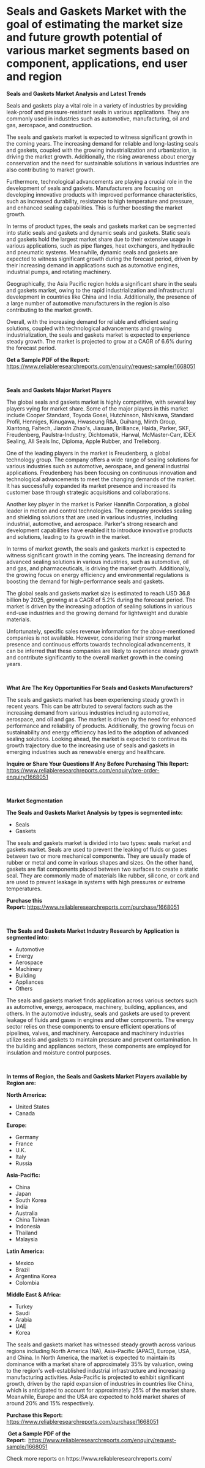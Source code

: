 <p><h1>Seals and Gaskets Market with the goal of estimating the market size and future growth potential of various market segments based on component, applications, end user and region</h1></p><p><strong>Seals and Gaskets Market Analysis and Latest Trends</strong></p>
<p><p>Seals and gaskets play a vital role in a variety of industries by providing leak-proof and pressure-resistant seals in various applications. They are commonly used in industries such as automotive, manufacturing, oil and gas, aerospace, and construction.</p><p>The seals and gaskets market is expected to witness significant growth in the coming years. The increasing demand for reliable and long-lasting seals and gaskets, coupled with the growing industrialization and urbanization, is driving the market growth. Additionally, the rising awareness about energy conservation and the need for sustainable solutions in various industries are also contributing to market growth.</p><p>Furthermore, technological advancements are playing a crucial role in the development of seals and gaskets. Manufacturers are focusing on developing innovative products with improved performance characteristics, such as increased durability, resistance to high temperature and pressure, and enhanced sealing capabilities. This is further boosting the market growth.</p><p>In terms of product types, the seals and gaskets market can be segmented into static seals and gaskets and dynamic seals and gaskets. Static seals and gaskets hold the largest market share due to their extensive usage in various applications, such as pipe flanges, heat exchangers, and hydraulic and pneumatic systems. Meanwhile, dynamic seals and gaskets are expected to witness significant growth during the forecast period, driven by their increasing demand in applications such as automotive engines, industrial pumps, and rotating machinery.</p><p>Geographically, the Asia Pacific region holds a significant share in the seals and gaskets market, owing to the rapid industrialization and infrastructural development in countries like China and India. Additionally, the presence of a large number of automotive manufacturers in the region is also contributing to the market growth.</p><p>Overall, with the increasing demand for reliable and efficient sealing solutions, coupled with technological advancements and growing industrialization, the seals and gaskets market is expected to experience steady growth. The market is projected to grow at a CAGR of 6.6% during the forecast period.</p></p>
<p><strong>Get a Sample PDF of the Report:&nbsp;</strong> <a href="https://www.reliableresearchreports.com/enquiry/request-sample/1668051">https://www.reliableresearchreports.com/enquiry/request-sample/1668051</a></p>
<p>&nbsp;</p>
<p><strong>Seals and Gaskets Major Market Players</strong></p>
<p><p>The global seals and gaskets market is highly competitive, with several key players vying for market share. Some of the major players in this market include Cooper Standard, Toyoda Gosei, Hutchinson, Nishikawa, Standard Profil, Henniges, Kinugawa, Hwaseung R&A, Guihang, Minth Group, Xiantong, Faltech, Jianxin Zhao's, Jiaxuan, Brilliance, Haida, Parker, SKF, Freudenberg, Paulstra-Industry, Dichtomatik, Harwal, McMaster-Carr, IDEX Sealing, All Seals Inc, Diploma, Apple Rubber, and Trelleborg.</p><p>One of the leading players in the market is Freudenberg, a global technology group. The company offers a wide range of sealing solutions for various industries such as automotive, aerospace, and general industrial applications. Freudenberg has been focusing on continuous innovation and technological advancements to meet the changing demands of the market. It has successfully expanded its market presence and increased its customer base through strategic acquisitions and collaborations.</p><p>Another key player in the market is Parker Hannifin Corporation, a global leader in motion and control technologies. The company provides sealing and shielding solutions that are used in various industries, including industrial, automotive, and aerospace. Parker's strong research and development capabilities have enabled it to introduce innovative products and solutions, leading to its growth in the market.</p><p>In terms of market growth, the seals and gaskets market is expected to witness significant growth in the coming years. The increasing demand for advanced sealing solutions in various industries, such as automotive, oil and gas, and pharmaceuticals, is driving the market growth. Additionally, the growing focus on energy efficiency and environmental regulations is boosting the demand for high-performance seals and gaskets.</p><p>The global seals and gaskets market size is estimated to reach USD 36.8 billion by 2025, growing at a CAGR of 5.2% during the forecast period. The market is driven by the increasing adoption of sealing solutions in various end-use industries and the growing demand for lightweight and durable materials.</p><p>Unfortunately, specific sales revenue information for the above-mentioned companies is not available. However, considering their strong market presence and continuous efforts towards technological advancements, it can be inferred that these companies are likely to experience steady growth and contribute significantly to the overall market growth in the coming years.</p></p>
<p>&nbsp;</p>
<p><strong>What Are The Key Opportunities For Seals and Gaskets Manufacturers?</strong></p>
<p><p>The seals and gaskets market has been experiencing steady growth in recent years. This can be attributed to several factors such as the increasing demand from various industries including automotive, aerospace, and oil and gas. The market is driven by the need for enhanced performance and reliability of products. Additionally, the growing focus on sustainability and energy efficiency has led to the adoption of advanced sealing solutions. Looking ahead, the market is expected to continue its growth trajectory due to the increasing use of seals and gaskets in emerging industries such as renewable energy and healthcare.</p></p>
<p><strong>Inquire or Share Your Questions If Any Before Purchasing This Report:</strong> <a href="https://www.reliableresearchreports.com/enquiry/pre-order-enquiry/1668051">https://www.reliableresearchreports.com/enquiry/pre-order-enquiry/1668051</a></p>
<p>&nbsp;</p>
<p><strong>Market Segmentation</strong></p>
<p><strong>The Seals and Gaskets Market Analysis by types is segmented into:</strong></p>
<p><ul><li>Seals</li><li>Gaskets</li></ul></p>
<p><p>The seals and gaskets market is divided into two types: seals market and gaskets market. Seals are used to prevent the leaking of fluids or gases between two or more mechanical components. They are usually made of rubber or metal and come in various shapes and sizes. On the other hand, gaskets are flat components placed between two surfaces to create a static seal. They are commonly made of materials like rubber, silicone, or cork and are used to prevent leakage in systems with high pressures or extreme temperatures.</p></p>
<p><strong>Purchase this Report:&nbsp;</strong><a href="https://www.reliableresearchreports.com/purchase/1668051">https://www.reliableresearchreports.com/purchase/1668051</a></p>
<p>&nbsp;</p>
<p><strong>The Seals and Gaskets Market Industry Research by Application is segmented into:</strong></p>
<p><ul><li>Automotive</li><li>Energy</li><li>Aerospace</li><li>Machinery</li><li>Building</li><li>Appliances</li><li>Others</li></ul></p>
<p><p>The seals and gaskets market finds application across various sectors such as automotive, energy, aerospace, machinery, building, appliances, and others. In the automotive industry, seals and gaskets are used to prevent leakage of fluids and gases in engines and other components. The energy sector relies on these components to ensure efficient operations of pipelines, valves, and machinery. Aerospace and machinery industries utilize seals and gaskets to maintain pressure and prevent contamination. In the building and appliances sectors, these components are employed for insulation and moisture control purposes.</p></p>
<p>&nbsp;</p>
<p><strong>In terms of Region, the Seals and Gaskets Market Players available by Region are:</strong></p>
<p>
    <p> <strong> North America: </strong>
        <ul>
            <li>United States</li>
            <li>Canada</li>
        </ul>
        </p> 
    <p> <strong> Europe: </strong>
        <ul>
            <li>Germany</li>
            <li>France</li>
            <li>U.K.</li>
            <li>Italy</li>
            <li>Russia</li>
        </ul>
        </p> 
    <p> <strong> Asia-Pacific: </strong>
        <ul>
            <li>China</li>
            <li>Japan</li>
            <li>South Korea</li>
            <li>India</li>
            <li>Australia</li>
            <li>China Taiwan</li>
            <li>Indonesia</li>
            <li>Thailand</li>
            <li>Malaysia</li>
        </ul>
        </p> 
    <p> <strong> Latin America: </strong>
        <ul>
            <li>Mexico</li>
            <li>Brazil</li>
            <li>Argentina Korea</li>
            <li>Colombia</li>
        </ul>
        </p> 
    <p> <strong> Middle East & Africa: </strong>
        <ul>
            <li>Turkey</li>
            <li>Saudi</li>
            <li>Arabia</li>
            <li>UAE</li>
            <li>Korea</li>
        </ul>
    </p>
    </p>
<p><p>The seals and gaskets market has witnessed steady growth across various regions including North America (NA), Asia-Pacific (APAC), Europe, USA, and China. In North America, the market is expected to maintain its dominance with a market share of approximately 35% by valuation, owing to the region's well-established industrial infrastructure and increasing manufacturing activities. Asia-Pacific is projected to exhibit significant growth, driven by the rapid expansion of industries in countries like China, which is anticipated to account for approximately 25% of the market share. Meanwhile, Europe and the USA are expected to hold market shares of around 20% and 15% respectively.</p></p>
<p><strong>Purchase this Report: </strong><a href="https://www.reliableresearchreports.com/purchase/1668051">https://www.reliableresearchreports.com/purchase/1668051</a></p>
<p>&nbsp;<strong>Get a Sample PDF of the Report:&nbsp;&nbsp;</strong><a href="https://www.reliableresearchreports.com/enquiry/request-sample/1668051">https://www.reliableresearchreports.com/enquiry/request-sample/1668051</a></p>
<p><strong></strong></p>
<p>Check more reports on https://www.reliableresearchreports.com/</p>